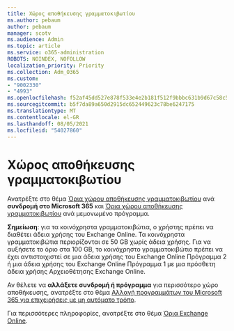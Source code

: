 ```yaml
---
title: Χώρος αποθήκευσης γραμματοκιβωτίου
ms.author: pebaum
author: pebaum
manager: scotv
ms.audience: Admin
ms.topic: article
ms.service: o365-administration
ROBOTS: NOINDEX, NOFOLLOW
localization_priority: Priority
ms.collection: Adm_O365
ms.custom:
- "9002330"
- "4993"
ms.openlocfilehash: f52af45dd527e878f533e4e2b181f512f9bbbc631b9d67c58c5ec1ffcd19ea84
ms.sourcegitcommit: b5f7da89a650d2915dc652449623c78be6247175
ms.translationtype: MT
ms.contentlocale: el-GR
ms.lasthandoff: 08/05/2021
ms.locfileid: "54027860"
---
```

# <a name="mailbox-storage"></a>Χώρος αποθήκευσης γραμματοκιβωτίου

Ανατρέξτε στο θέμα [Όρια χώρου αποθήκευσης γραμματοκιβωτίου](https://docs.microsoft.com/office365/servicedescriptions/exchange-online-service-description/exchange-online-limits#mailbox-storage-limits) ανά **συνδρομή στο Microsoft 365** και [Όρια χώρου αποθήκευσης γραμματοκιβωτίου](https://docs.microsoft.com/office365/servicedescriptions/exchange-online-service-description/exchange-online-limits#storage-limits-across-standalone-plans) ανά μεμονωμένο πρόγραμμα. 

**Σημείωση**: για τα κοινόχρηστα γραμματοκιβώτια, ο χρήστης πρέπει να διαθέτει άδεια χρήσης του Exchange Online. Τα κοινόχρηστα γραμματοκιβώτια περιορίζονται σε 50 GB χωρίς άδεια χρήσης. Για να αυξήσετε το όριο στα 100 GB, το κοινόχρηστο γραμματοκιβώτιο πρέπει να έχει αντιστοιχιστεί σε μια άδεια χρήσης του Exchange Online Πρόγραμμα 2 ή μια άδεια χρήσης του Exchange Online Πρόγραμμα 1 με μια πρόσθετη άδεια χρήσης Αρχειοθέτησης Exchange Online.

Αν θέλετε να **αλλάξετε συνδρομή ή πρόγραμμα** για περισσότερο χώρο αποθήκευσης, ανατρέξτε στο θέμα [Αλλαγή προγραμμάτων του Microsoft 365 για επιχειρήσεις με μη αυτόματο τρόπο](https://docs.microsoft.com/microsoft-365/commerce/subscriptions/switch-plans-manually?view=o365-worldwide).

Για περισσότερες πληροφορίες, ανατρέξτε στο θέμα [Όρια Exchange Online](https://docs.microsoft.com/office365/servicedescriptions/exchange-online-service-description/exchange-online-limits).
